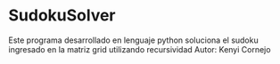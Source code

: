 # SudokuSolver
Este programa desarrollado en lenguaje python soluciona el sudoku ingresado en la matriz grid utilizando recursividad
Autor: Kenyi Cornejo
